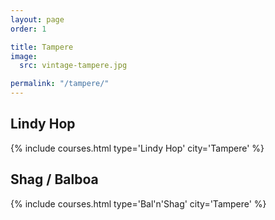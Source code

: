 ```yaml
---
layout: page
order: 1

title: Tampere
image:
  src: vintage-tampere.jpg

permalink: "/tampere/"
---
```


## Lindy Hop
{% include courses.html type='Lindy Hop' city='Tampere' %}

## Shag / Balboa
{% include courses.html type='Bal\'n\'Shag' city='Tampere' %}
